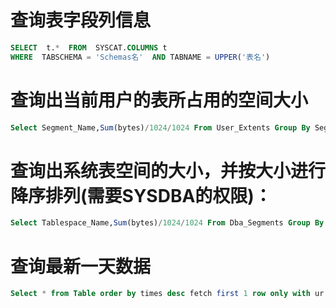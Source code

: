 # 查询表字段列信息 
```SQL
SELECT  t.*  FROM  SYSCAT.COLUMNS t
WHERE  TABSCHEMA = 'Schemas名'  AND TABNAME = UPPER('表名')
```
# 查询出当前用户的表所占用的空间大小
```SQL
Select Segment_Name,Sum(bytes)/1024/1024 From User_Extents Group By Segment_Name order by Sum(bytes)/1024/1024 desc
```
# 查询出系统表空间的大小，并按大小进行降序排列(需要SYSDBA的权限)：　　
```SQL
Select Tablespace_Name,Sum(bytes)/1024/1024 From Dba_Segments Group By Tablespace_Name order by Sum(bytes)/1024/1024 desc
```
# 查询最新一天数据
```SQL
Select * from Table order by times desc fetch first 1 row only with ur
```
